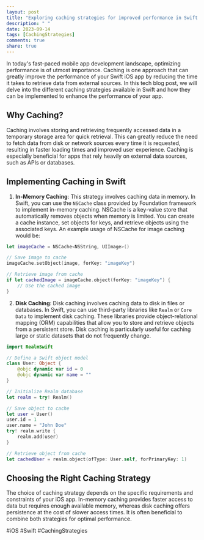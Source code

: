 ```yaml
---
layout: post
title: "Exploring caching strategies for improved performance in Swift iOS"
description: " "
date: 2023-09-14
tags: [CachingStrategies]
comments: true
share: true
---
```


In today's fast-paced mobile app development landscape, optimizing performance is of utmost importance. Caching is one approach that can greatly improve the performance of your Swift iOS app by reducing the time it takes to retrieve data from external sources. In this tech blog post, we will delve into the different caching strategies available in Swift and how they can be implemented to enhance the performance of your app.

## Why Caching?

Caching involves storing and retrieving frequently accessed data in a temporary storage area for quick retrieval. This can greatly reduce the need to fetch data from disk or network sources every time it is requested, resulting in faster loading times and improved user experience. Caching is especially beneficial for apps that rely heavily on external data sources, such as APIs or databases.

## Implementing Caching in Swift

1. **In-Memory Caching**: This strategy involves caching data in memory. In Swift, you can use the `NSCache` class provided by Foundation framework to implement in-memory caching. NSCache is a key-value store that automatically removes objects when memory is limited. You can create a cache instance, set objects for keys, and retrieve objects using the associated keys. An example usage of NSCache for image caching would be:

```swift
let imageCache = NSCache<NSString, UIImage>()

// Save image to cache
imageCache.setObject(image, forKey: "imageKey")

// Retrieve image from cache
if let cachedImage = imageCache.object(forKey: "imageKey") {
    // Use the cached image
}
```

2. **Disk Caching**: Disk caching involves caching data to disk in files or databases. In Swift, you can use third-party libraries like `Realm` or `Core Data` to implement disk caching. These libraries provide object-relational mapping (ORM) capabilities that allow you to store and retrieve objects from a persistent store. Disk caching is particularly useful for caching large or static datasets that do not frequently change.

```swift
import RealmSwift

// Define a Swift object model
class User: Object {
    @objc dynamic var id = 0
    @objc dynamic var name = ""
}

// Initialize Realm database
let realm = try! Realm()

// Save object to cache
let user = User()
user.id = 1
user.name = "John Doe"
try! realm.write {
    realm.add(user)
}

// Retrieve object from cache
let cachedUser = realm.object(ofType: User.self, forPrimaryKey: 1)
```

## Choosing the Right Caching Strategy

The choice of caching strategy depends on the specific requirements and constraints of your iOS app. In-memory caching provides faster access to data but requires enough available memory, whereas disk caching offers persistence at the cost of slower access times. It is often beneficial to combine both strategies for optimal performance.

#iOS #Swift #CachingStrategies
